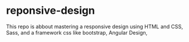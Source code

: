 # reponsive-design
This repo is abbout mastering a responsive design using HTML and CSS, Sass, and a framework css like bootstrap, Angular Design, 
